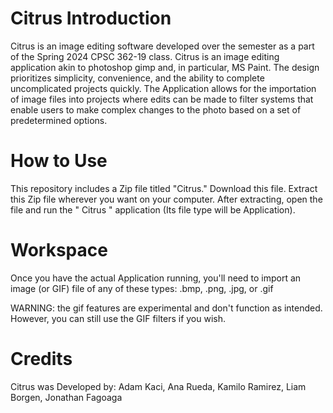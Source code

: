 # Citrus Introduction
Citrus is an image editing software developed over the semester as a part of the Spring 2024 CPSC 362-19 class. Citrus is an image editing application akin to photoshop gimp and, in particular, MS Paint. The design prioritizes simplicity, convenience, and the ability to complete uncomplicated projects quickly. The Application allows for the importation of image files into projects where edits can be made to filter systems that enable users to make complex changes to the photo based on a set of predetermined options. 

# How to Use
This repository includes a Zip file titled "Citrus." Download this file. Extract this Zip file wherever you want on your computer. After extracting, open the file and run the " Citrus " application (Its file type will be Application).

# Workspace
Once you have the actual Application running, you'll need to import an image (or GIF) file of any of these types: .bmp, .png, .jpg, or .gif

WARNING: the gif features are experimental and don't function as intended. However, you can still use the GIF filters if you wish.

# Credits
Citrus was Developed by: Adam Kaci, Ana Rueda, Kamilo Ramirez, Liam Borgen, Jonathan Fagoaga
